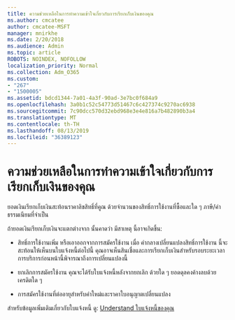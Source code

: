 ```yaml
---
title: ความช่วยเหลือในการทำความเข้าใจเกี่ยวกับการเรียกเก็บเงินของคุณ
ms.author: cmcatee
author: cmcatee-MSFT
manager: mnirkhe
ms.date: 2/20/2018
ms.audience: Admin
ms.topic: article
ROBOTS: NOINDEX, NOFOLLOW
localization_priority: Normal
ms.collection: Adm_O365
ms.custom:
- "267"
- "1500005"
ms.assetid: bdcd1344-7a01-4a3f-90ad-3e7bc0f684a9
ms.openlocfilehash: 3a0b1c52c54773d51467c6c427374c9270ac6938
ms.sourcegitcommit: 7c90dcc570d32ebd968e3e4e816a7b482890b3a4
ms.translationtype: MT
ms.contentlocale: th-TH
ms.lasthandoff: 08/13/2019
ms.locfileid: "36389123"
---
```

# <a name="help-understanding-your-bill"></a>ความช่วยเหลือในการทำความเข้าใจเกี่ยวกับการเรียกเก็บเงินของคุณ

ยอดเงินเรียกเก็บเงินสะท้อนราคาลิขสิทธิ์ที่คูณ ด้วยจำนวนของสิทธิ์การใช้งานที่ซื้อและใด ๆ ภาษี/ค่าธรรมเนียมที่จำเป็น
  
ถ้ายอดเงินเรียกเก็บเงินจะแตกต่างจาก นั้นคาดว่า มีสาเหตุ นี้อาจเกิดขึ้น:
  
- สิทธิ์การใช้งานเพิ่ม หรือเอาออกจากการสมัครใช้งาน เมื่อ คำกลางเปลี่ยนแปลงสิทธิ์การใช้งาน นี้จะสะท้อนให้เห็นบนใบแจ้งหนี้ต่อไปนี้ คุณอาจเห็นสินเชื่อและการเรียกเก็บเงินสำหรับรอบระยะเวลาการบริการก่อนหน้านี้พิจารณาถึงการเปลี่ยนแปลงนี้

- ยกเลิกการสมัครใช้งาน คุณจะได้รับใบแจ้งหนี้หลังจากยกเลิก ด้วยใด ๆ ยอดดุลคงค้างลบด้วยเครดิตใด ๆ

- การสมัครใช้งานที่ต่ออายุสำหรับคำใหม่และราคาใบอนุญาตเปลี่ยนแปลง

สำหรับข้อมูลเพิ่มเติมเกี่ยวกับใบแจ้งหนี้ ดู: [Understand ใบแจ้งหนี้ของคุณ](https://docs.microsoft.com/en-us/office365/admin/subscriptions-and-billing/understand-your-invoice)